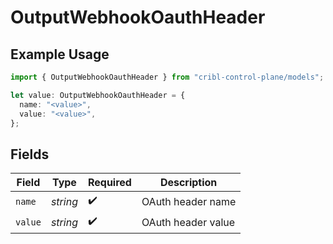 # OutputWebhookOauthHeader

## Example Usage

```typescript
import { OutputWebhookOauthHeader } from "cribl-control-plane/models";

let value: OutputWebhookOauthHeader = {
  name: "<value>",
  value: "<value>",
};
```

## Fields

| Field              | Type               | Required           | Description        |
| ------------------ | ------------------ | ------------------ | ------------------ |
| `name`             | *string*           | :heavy_check_mark: | OAuth header name  |
| `value`            | *string*           | :heavy_check_mark: | OAuth header value |
